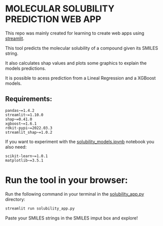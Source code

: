 # MOLECULAR SOLUBILITY PREDICTION WEB APP

This repo was mainly created for learning to create web apps using [streamlit](https://streamlit.io/).

This tool predicts the molecular solubility of a compound given its SMILES string.

It also calculates shap values and plots some graphics to explain the models predictions.

It is possible to acess prediction from a Lineal Regression and a XGBoost models.

## Requirements:

```text
pandas~=1.4.2
streamlit~=1.10.0
shap~=0.41.0
xgboost~=1.6.1
rdkit-pypi~=2022.03.3
streamlit_shap~=1.0.2
```

If you want to experiment with the [solubility_models.ipynb](solubility_models.ipynb) notebook you also need:
```text
scikit-learn~=1.0.1
matplotlib~=3.5.1
```

# Run the tool in your browser:

Run the following command in your terminal in the [solubility_app.py](solubility_app.py) directory:

```bash
streamlit run solubility_app.py 
```

Paste your SMILES strings in the SMILES imput box and explore!
